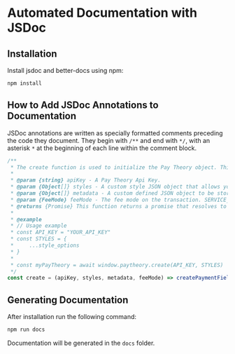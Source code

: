 # Automated Documentation with JSDoc

## Installation

Install jsdoc and better-docs using npm:

```bash
npm install
```

## How to Add JSDoc Annotations to Documentation

JSDoc annotations are written as specially formatted comments preceding the code they document. They begin with `/**` and end with `*/`, with an asterisk `*` at the beginning of each line within the comment block.

```javascript
/**
 * The create function is used to initialize the Pay Theory object. This function takes two arguments, the API key and the styles object.
 *
 * @param {string} apiKey - A Pay Theory Api Key.
 * @param {Object[]} styles - A custom style JSON object that allows you to customize text and Pay Theory fields.
 * @param {Object[]} metadata - A custom defined JSON object to be stored with the transaction.
 * @param {FeeMode} feeMode - The fee mode on the transaction. SERVICE_FEE charges the fees to the payor. MERCHANT_FEE charges the fees to the merchant.
 * @returns {Promise} This function returns a promise that resolves to the Pay Theory object containing functions and available Event Listeners.
 *
 * @example
 * // Usage example
 * const API_KEY = "YOUR_API_KEY"
 * const STYLES = {
 *     ...style_options
 * }
 *
 * const myPayTheory = await window.paytheory.create(API_KEY, STYLES)
 */
const create = (apiKey, styles, metadata, feeMode) => createPaymentFieldsLegacy(apiKey, undefined, styles, metadata, feeMode);
```

## Generating Documentation

After installation run the following command:

```bash
npm run docs
```

Documentation will be generated in the `docs` folder.
